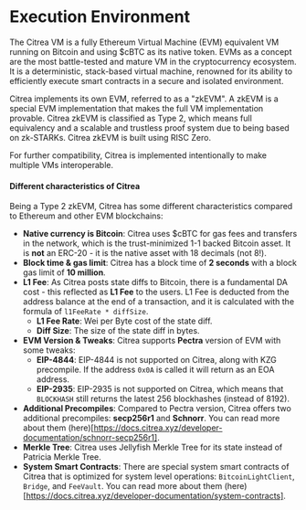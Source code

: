 # Execution Environment

The Citrea VM is a fully Ethereum Virtual Machine (EVM) equivalent VM running on Bitcoin and using $cBTC as its native token. EVMs as a concept are the most battle-tested and mature VM in the cryptocurrency ecosystem. It is a deterministic, stack-based virtual machine, renowned for its ability to efficiently execute smart contracts in a secure and isolated environment.

Citrea implements its own EVM, referred to as a "zkEVM". A zkEVM is a special EVM implementation that makes the full VM implementation provable. Citrea zkEVM is classified as Type 2, which means full equivalency and a scalable and trustless proof system due to being based on zk-STARKs. Citrea zkEVM is built using RISC Zero.

For further compatibility, Citrea is implemented intentionally to make multiple VMs interoperable.

#### Different characteristics of Citrea

Being a Type 2 zkEVM, Citrea has some different characteristics compared to Ethereum and other EVM blockchains:

- **Native currency is Bitcoin**: Citrea uses $cBTC for gas fees and transfers in the network, which is the trust-minimized 1-1 backed Bitcoin asset. It is **not** an ERC-20 - it is the native asset with 18 decimals (not 8!).
- **Block time & gas limit**: Citrea has a block time of **2 seconds** with a block gas limit of **10 million**.
- **L1 Fee**: As Citrea posts state diffs to Bitcoin, there is a fundamental DA cost - this reflected as **L1 Fee** to the users. L1 Fee is deducted from the address balance at the end of a transaction, and it is calculated with the formula of `l1FeeRate * diffSize`.
    - **L1 Fee Rate**: Wei per Byte cost of the state diff. 
    - **Diff Size**: The size of the state diff in bytes. 
- **EVM Version & Tweaks**: Citrea supports **Pectra** version of EVM with some tweaks:
    - **EIP-4844**: EIP-4844 is not supported on Citrea, along with KZG precompile. If the address `0x0A` is called it will return as an EOA address.
    - **EIP-2935**: EIP-2935 is not supported on Citrea, which means that `BLOCKHASH` still returns the latest 256 blockhashes (instead of 8192).
- **Additional Precompiles**: Compared to Pectra version, Citrea offers two additional precompiles: **secp256r1** and **Schnorr**. You can read more about them (here)[https://docs.citrea.xyz/developer-documentation/schnorr-secp256r1].
- **Merkle Tree**: Citrea uses Jellyfish Merkle Tree for its state instead of Patricia Merkle Tree.
- **System Smart Contracts**: There are special system smart contracts of Citrea that is optimized for system level operations: `BitcoinLightClient`, `Bridge`, and `FeeVault`. You can read more about them (here)[https://docs.citrea.xyz/developer-documentation/system-contracts].